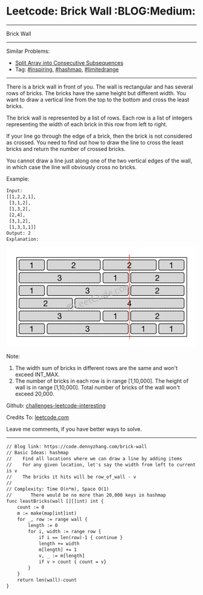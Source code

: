 # Leetcode: Brick Wall     :BLOG:Medium:


---

Brick Wall  

---

Similar Problems:  
-   [Split Array into Consecutive Subsequences](https://code.dennyzhang.com/split-array-into-consecutive-subsequences)
-   Tag: [#inspiring](https://code.dennyzhang.com/tag/inspiring), [#hashmap](https://code.dennyzhang.com/tag/hashmap), [#limitedrange](https://code.dennyzhang.com/tag/limitedrange)

---

There is a brick wall in front of you. The wall is rectangular and has several rows of bricks. The bricks have the same height but different width. You want to draw a vertical line from the top to the bottom and cross the least bricks.  

The brick wall is represented by a list of rows. Each row is a list of integers representing the width of each brick in this row from left to right.  

If your line go through the edge of a brick, then the brick is not considered as crossed. You need to find out how to draw the line to cross the least bricks and return the number of crossed bricks.  

You cannot draw a line just along one of the two vertical edges of the wall, in which case the line will obviously cross no bricks.  

Example:  

    Input: 
    [[1,2,2,1],
     [3,1,2],
     [1,3,2],
     [2,4],
     [3,1,2],
     [1,3,1,1]]
    Output: 2
    Explanation:

![img](//raw.githubusercontent.com/DennyZhang/images/master/code/brick_wall.png)  

Note:  
1.  The width sum of bricks in different rows are the same and won't exceed INT\_MAX.
2.  The number of bricks in each row is in range [1,10,000]. The height of wall is in range [1,10,000]. Total number of bricks of the wall won't exceed 20,000.

Github: [challenges-leetcode-interesting](https://github.com/DennyZhang/challenges-leetcode-interesting/tree/master/problems/brick-wall)  

Credits To: [leetcode.com](https://leetcode.com/problems/brick-wall/description/)  

Leave me comments, if you have better ways to solve.  

---

    // Blog link: https://code.dennyzhang.com/brick-wall
    // Basic Ideas: hashmap
    //    Find all locations where we can draw a line by adding items
    //    For any given location, let's say the width from left to current is v
    //    The bricks it hits will be row_of_wall - v
    //
    // Complexity: Time O(n*m), Space O(1)
    //       There would be no more than 20,000 keys in hashmap
    func leastBricks(wall [][]int) int {
        count := 0
        m := make(map[int]int)
        for _, row := range wall {
            length := 0
            for i, width := range row {
                if i == len(row)-1 { continue }
                length += width
                m[length] += 1
                v, _ := m[length]
                if v > count { count = v}
            }
        }
        return len(wall)-count
    }